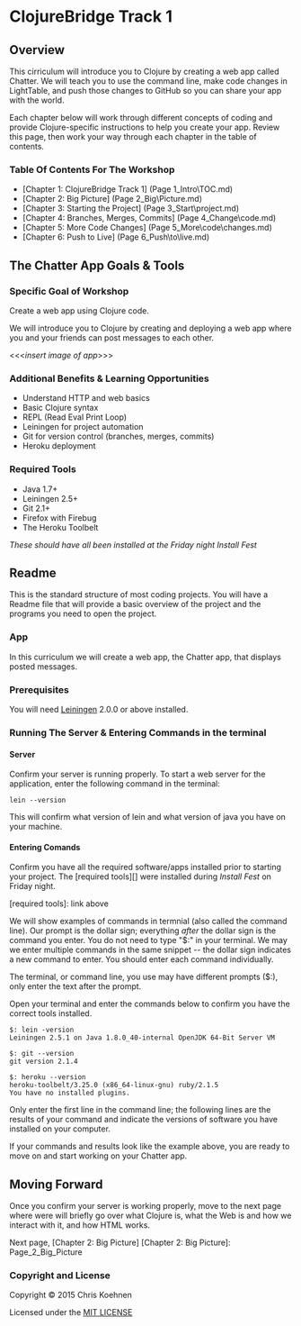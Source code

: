 
# ClojureBridge Track 1 

## Overview
This cirriculum will introduce you to Clojure by creating a web app called Chatter. We will teach you to use the command line, make code changes in LightTable, and push those changes to GitHub so you can share your app with the world. 

Each chapter below will work through different concepts of coding and provide Clojure-specific instructions to help you create your app. Review this page, then work your way through each chapter in the table of contents. 

### Table Of Contents For The Workshop
* [Chapter 1: ClojureBridge Track 1] (Page 1_Intro\TOC.md)
* [Chapter 2: Big Picture] (Page 2_Big\Picture.md)
* [Chapter 3: Starting the Project] (Page 3_Start\project.md)
* [Chapter 4: Branches, Merges, Commits] (Page 4_Change\code.md)
* [Chapter 5: More Code Changes] (Page 5_More\code\changes.md)
* [Chapter 6: Push to Live] (Page 6_Push\to\live.md)


## The Chatter App Goals & Tools

### Specific Goal of Workshop

Create a web app using Clojure code.

We will introduce you to Clojure by creating and deploying a web app where you and your friends can post messages to each other.

<<<_insert image of app_>>>

### Additional Benefits & Learning Opportunities

* Understand HTTP and web basics
* Basic Clojure syntax
* REPL (Read Eval Print Loop)
* Leiningen for project automation
* Git for version control (branches, merges, commits)
* Heroku deployment

### Required Tools

* Java 1.7+
* Leiningen 2.5+
* Git 2.1+
* Firefox with Firebug
* The Heroku Toolbelt

_These should have all been installed at the Friday night Install Fest_


## Readme
This is the standard structure of most coding projects. You will have a Readme file that will provide a basic overview of the project and the programs you need to open the project. 

### App

In this curriculum we will create a web app, the Chatter app, that displays posted messages. 

### Prerequisites

You will need [Leiningen][] 2.0.0 or above installed. 


[leiningen]: https://github.com/technomancy/leiningen

### Running The Server & Entering Commands in the terminal

#### Server
Confirm your server is running properly. To start a web server for the application, enter the following command in the terminal:

    lein --version

This will confirm what version of lein and what version of java you have on your machine. 

#### Entering Comands

Confirm you have all the required software/apps installed prior to starting your project. The [required tools][] were installed during _Install Fest_ on Friday night.

[required tools]: link above

We will show examples of commands in termnial (also called the command line). Our prompt is the dollar sign; everything _after_ the dollar sign is the command you enter. You do not need to type "$:" in your terminal. We may we enter multiple commands in the same snippet -- the dollar sign indicates a new command to enter. You should enter each command individually.

The terminal, or command line, you use may have different prompts ($:), only enter the text after the prompt.    

Open your terminal and enter the commands below to confirm you have the correct tools installed. 

	$: lein -version
    Leiningen 2.5.1 on Java 1.8.0_40-internal OpenJDK 64-Bit Server VM

    $: git --version
    git version 2.1.4

    $: heroku --version
    heroku-toolbelt/3.25.0 (x86_64-linux-gnu) ruby/2.1.5
    You have no installed plugins.

Only enter the first line in the command line; the following lines are the results of your command and indicate the versions of software you have installed on your computer.

If your commands and results look like the example above, you are ready to move on and start working on your Chatter app.



## Moving Forward
Once you confirm your server is working properly, move to the next page where were will briefly go over what Clojure is, what the Web is and how we interact with it, and how HTML works.

Next page, [Chapter 2: Big Picture]
[Chapter 2: Big Picture]: Page_2_Big_Picture


### Copyright and License

Copyright © 2015 Chris Koehnen

Licensed under the [MIT LICENSE](http://opensource.org/licenses/MIT)
